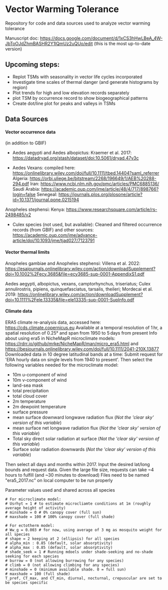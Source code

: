 # Vector Warming Tolerance
Repository for code and data sources used to analyze vector warming tolerance

Manuscript doc:
https://docs.google.com/document/d/1xCS3hHwLBeA_4W-JbToOJdZhmBASHR2Y1lQmUz2uQUo/edit (this is the most up-to-date version)

## Upcoming steps:
- Replot TSMs with seasonality in vector life cycles incorporated
- Investigate time scales of thermal danger (and generate histograms by region)
- Plot trends for high and low elevation records separately
- plot TSM by occurrence record to show biogeographical patterns
- Create dot/line plot for peaks and valleys in TSMs


## Data Sources 

#### Vector occurrence data
(in addition to GBIF)

- Aedes aegypti and Aedes albopictus:
Kraemer et al. 2017: https://datadryad.org/stash/dataset/doi:10.5061/dryad.47v3c

- Aedes Vexans: 
compiled here: https://onlinelibrary.wiley.com/doi/full/10.1111/tbed.14404?saml_referrer
Algeria: https://orbi.uliege.be/bitstream/2268/196649/1/AEB%20288-294.pdf
Iran: https://www.ncbi.nlm.nih.gov/pmc/articles/PMC6885136/
Saudi Arabia: https://academic.oup.com/jme/article/48/4/717/898766?login=false
Senegeal: https://journals.plos.org/plosone/article?id=10.1371/journal.pone.0215194

Anopheles stephensi:
Kenya: https://www.researchsquare.com/article/rs-2498485/v2

- Culex species (not used, but available):
Cleaned and filtered occurrence records (from GBIF) and other sources: 
https://academic.oup.com/jme/advance-article/doi/10.1093/jme/tjad027/7123791

#### Vector thermal limits

Anopheles gambiae and Anopheles stephensi: 
Villena et al. 2022: https://esajournals.onlinelibrary.wiley.com/action/downloadSupplement?doi=10.1002%2Fecy.3685&file=ecy3685-sup-0001-AppendixS1.pdf

Aedes aegypti, albopictus, vexans, camptorhynchus, triseriatus; 
Culex annulirostris, pipiens, quinquefasciatus, tarsalis, theileri; 
Mordecai et al. 2019: https://onlinelibrary.wiley.com/action/downloadSupplement?doi=10.1111%2Fele.13335&file=ele13335-sup-0001-SupInfo.pdf

#### Climate data 
ERA5 climate re-analysis data, accessed here: https://cds.climate.copernicus.eu
Available at a temporal resolution of 1 hr, a spatial resolution of 0.25° and span from 1950 to 5 days from present
Info about using era5 in NicheMapR microclimate models: https://rdrr.io/github/mrke/NicheMapR/man/micro_era5.html 
and https://besjournals.onlinelibrary.wiley.com/doi/full/10.1111/2041-210X.13877
Downloaded data in 10 degree latitudinal bands at a time:
Submit request for 'ERA hourly data on single levels from 1940 to present'. Then select the following variables needed for the microclimate model: 
- 10m u-component of wind
- 10m v-component of wind
- land-sea mask
- total precipitation
- total cloud cover
- 2m temperature
- 2m dewpoint temperature
- surface pressure
- mean surface downward longwave radiation flux (*Not the 'clear sky' version of this variable*) 
- mean surface net longwave radiation flux (*Not the 'clear sky' version of this variable*) 
- Total sky direct solar radiation at surface (*Not the 'clear sky' version of this variable*) 
- Surface solar radiation downwards (*Not the 'clear sky' version of this variable*) 

Then select all days and months within 2017. Input the desired lat/long bounds and request data.
Given the large file size, requests can take ~4 hours to fulfill (and ~30 minutes to download)
Files need to be named "era5_2017.nc" on local computer to be run properly


Parameter values used and shared across all species
```
# For microclimate model:
# Usrhyt = 1 # to estimate microcliamte conditions at 1m (roughly average height of activity)
# minshade = 0 # 0% canopy cover (full sun)
# maxshade = 100 # 100% canopy cover (full shade)

# For ectotherm model:
# Ww_g = 0.003 # for now, using average of 3 mg as mosquito weight for all species
# shape = 2 keeping at 2 (ellipsis) for all species
# alpha_min : 0.85 (default, solar absorptivity)
# alpha_max : 0.85 (default, solar absorptivity)
# shade_seek = 1 # Running mdoels under shade-seeking and no-shade seeking for each species
# burrow = 0 (not allowing burrowing for any species)
# climb = 0 (not allowing climbing for any species)
# minshade = 0 (minimum available shade. 0 = full sun)
# maxshade = 100 (full shade)
T_pref, CT_max, and CT_min, diurnal, nocturnal, crepuscular are set to be species specific
```




